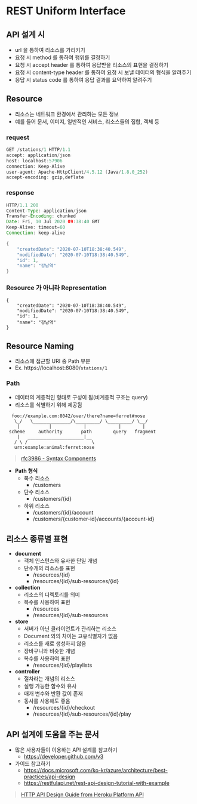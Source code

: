 # REST Uniform Interface

## API 설계 시

- url 을 통하여 리소스를 가리키기
- 요청 시 method 를 통하여 행위를 결정하기
- 요청 시 accept header 를 통하여 응답받을 리소스의 표현을 결정하기
- 요청 시 content-type header 를 통하여 요청 시 보낼 데이터의 형식을 알려주기
- 응답 시 status code 를 통하여 응답 결과를 요약하여 알려주기

## Resource

- 리소스는 네트워크 환경에서 관리하는 모든 정보
- 예를 들어 문서, 이미지, 일반적인 서비스, 리소스들의 집합, 객체 등

### request

```java
GET /stations/1 HTTP/1.1
accept: application/json
host: localhost:57906
connection: Keep-Alive
user-agent: Apache-HttpClient/4.5.12 (Java/1.8.0_252)
accept-encoding: gzip,deflate
```

### response

```java
HTTP/1.1 200 
Content-Type: application/json
Transfer-Encoding: chunked
Date: Fri, 10 Jul 2020 09:38:40 GMT
Keep-Alive: timeout=60
Connection: keep-alive

{
    "createdDate": "2020-07-10T18:38:40.549",
    "modifiedDate": "2020-07-10T18:38:40.549",
    "id": 1,
    "name": "강남역"
}
```

### Resource 가 아니라 Representation

```
{
    "createdDate": "2020-07-10T18:38:40.549",
    "modifiedDate": "2020-07-10T18:38:40.549",
    "id": 1,
    "name": "강남역"
}
```

## Resource Naming

- 리소스에 접근할 URI 중 Path 부분
- Ex. https://localhost:8080/`stations/1`

### Path

- 데이터의 계층적인 형태로 구성이 됨(비계층적 구조는 query)
- 리소스를 식별하기 위해 제공됨

```
  foo://example.com:8042/over/there?name=ferret#nose
   \_/   \______________/\_________/ \_________/ \__/
    |           |            |            |        |
 scheme     authority       path        query   fragment
    |   _____________________|__
   / \ /                        \
   urn:example:animal:ferret:nose
```

> [rfc3986 - Syntax Components](https://datatracker.ietf.org/doc/html/rfc3986#section-3)

- __Path 형식__
  - 복수 리소스
    - /customers
  - 단수 리소스
    - /customers/{id}
  - 하위 리소스
    - /customers/{id}/account
    - /customers/{customer-id}/accounts/{account-id}

## 리소스 종류별 표현

- __document__
  - 객체 인스턴스와 유사한 단일 개념
  - 단수개의 리소스를 표현
    - /resources/{id}
    - /resources/{id}/sub-resources/{id}
- __collection__
  - 리소스의 디렉토리를 의미
  - 복수를 사용하여 표현
    - /resources
    - /resources/{id}/sub-resources
- __store__
  - 서버가 아닌 클라이언트가 관리하는 리소스
  - Document 와의 차이는 고유식별자가 없음
  - 리소스를 새로 생성하지 않음
  - 장바구니와 비슷한 개념
  - 복수를 사용하여 표현
    - /resources/{id}/playlists
- __controller__
  - 절차라는 개념의 리소스
  - 실행 가능한 함수와 유사
  - 매개 변수와 반환 값이 존재
  - 동사를 사용해도 좋음
    - /resources/{id}/checkout
    - /resources/{id}/sub-resources/{id}/play

## API 설계에 도움을 주는 문서

- 많은 사용자들이 이용하는 API 설계를 참고하기
  - https://developer.github.com/v3
- 가이드 참고하기
  - https://docs.microsoft.com/ko-kr/azure/architecture/best-practices/api-design
  - https://restfulapi.net/rest-api-design-tutorial-with-example
 
> [HTTP API Design Guide from Heroku Platform API](https://github.com/interagent/http-api-design)
